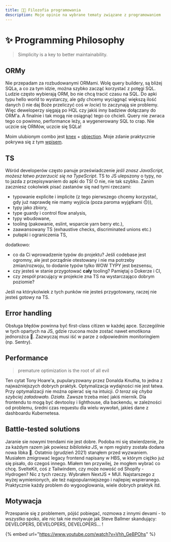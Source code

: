 ```yaml
---
title: 👨‍💻 Filozofia programowania
description: Moje opinie na wybrane tematy związane z programowaniem
---
```


# ✨ Programming Philosophy

> Simplicity is a key to better maintainability.

## ORMy

Nie przepadam za rozbudowanymi ORMami. Wolę query buildery, są bliżej SQLa, a co za tym idzie, można szybko zacząć korzystać z potęgi SQL. Ludzie często wybierają ORM, bo nie chcą tracić czasu na SQL. Do apki typu hello world to wystarczy, ale gdy chcemy wyciągnąć większą ilość danych (i nie daj Boże przeliczyć coś *w locie*) to zaczynają sie problemy. Więc deweloperzy sięgają po HQL czy jakiś inny badziew dołączany do ORM'a. A finalnie i tak mogą nie osiągnąć tego co chcieli. Query nie zwraca tego co powinno, performance leży, a wygenerowany SQL to crap. Nie uczcie się ORMów, uczcie się SQLa!

Moim ulubionym combo jest [knex](https://knexjs.org/) + [objection](https://vincit.github.io/objection.js/). Moje zdanie praktycznie pokrywa się z tym [wpisem](https://blog.logrocket.com/why-you-should-avoid-orms-with-examples-in-node-js-e0baab73fa5/).

## TS

Wśród developerów często panuje przeświadczenie *jeśli znasz JavaScript, możesz łatwo przerzucić się na TypeScript*. TS to JS ulepszony o typy, no to jazda z przepisywaniem do apki do TS! O nie, nie tak szybko. Zanim zaczniesz cokolwiek pisać zastanów się nad tymi rzeczami:

- typowanie explicite i implicite (z tego pierwszego chcemy korzystać, gdy już naprawdę nie mamy wyjścia (poza paroma wyjątkami 🙃)),
- typy jako zbiory,
- type guardy i control flow analysis,
- typy wbudowane,
- tooling (pakowanie, eslint, wsparcie yarn berry etc.),
- zaawansowany TS (exhaustive checks, discriminated unions etc.)
- pułapki i ograniczenia TS,

dodatkowo:

- co da Ci wprowadzenie typów do projektu? Jeśli codebase jest ogromny, ale jest porządnie otestowany i nie ma potrzeby zmian/rozwoju, to dodanie typów tylko WOW TYPY jest bezsensu,
- czy jesteś w stanie przygotować **cały** tooling? Pamiętaj o Dokerze i CI,
- czy zespół pracujący w projekcie zna TS na wystarczająco dobrym poziomie?

Jeśli na którykolwiek z tych punków nie jesteś przygotowany, raczej nie jesteś gotowy na TS.

## Error handling

Obsługa błędów powinna być  first-class citizen w każdej apce. Szczególnie w tych opartych na JS, gdzie rzucona może zostać nawet emotikona jednorożca 🦄. Zazwyczaj musi iść w parze z odpowiednim monitoringiem (np. Sentry).

## Performance

> premature optimization is the root of all evil

Ten cytat Tony Hoare'a, pupularyzowany przez Donalda Knutha, to jedna z najważniejszych dobrych praktyk. Optymalizacja wydajności nie jest łatwa. Przy optymalizacji nie można opierać się na intuicji. *O teraz się chyba szybciej załadowało. Działa.* Zawsze trzeba mieć jakiś miernik. Dla frontendu to mogą być devtoolsy i lighthouse, dla backendu, w zależności od problemu, średni czas requestu dla wielu wywołań, jakieś dane z dashboardu Kubernetesa.

## Battle-tested solutions

Jaranie sie nowymi trendami nie jest dobre. Podoba mi się stwierdzenie, że za każdym razem jak powiesz *biblioteka JS*, w npm registry została dodana nowa libka 🙂. Ostatnio (grudzień 2021) stanąłem przed wyzwaniem. Musiałem zmigrować legacy frontend napisany w HBS, w którym ciężko już się pisało, do czegoś innego. Miałem ten przywilej, że mogłem wybrać co chcę. SvelteKit, coś z Tailwindem, czy może nowość od Shopify - Hydrogen? Nic z tych rzeczy. Wybrałem NextJS + MUI. Najstarszego z wyżej wymienionych, ale też najpopularniejszego i najlepiej wspieranego. Praktycznie każdy problem do wygooglowania, wiele dobrych praktyk itd.

## Motywacja

Przespanie się z problemem, pójść pobiegać, rozmowa z innymi devami - to wszystko spoko, ale nic tak nie motywuje jak Steve Ballmer skandujący: DEVELOPERS, DEVELOPERS, DEVELOPERS... !

{% embed url="https://www.youtube.com/watch?v=Vhh_GeBPOhs" %}
